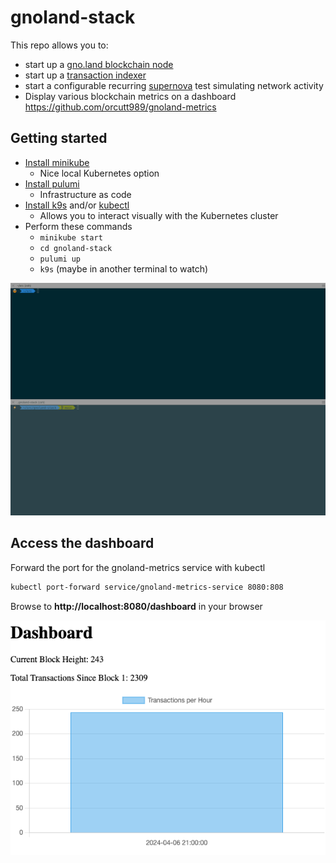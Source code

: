 # gnoland-stack

This repo allows you to:
* start up a [gno.land blockchain node](https://github.com/gnolang/gno)
* start up a [transaction indexer](https://github.com/gnolang/tx-indexer)
* start a configurable recurring [supernova](https://github.com/gnolang/supernova) test simulating network activity
* Display various blockchain metrics on a dashboard https://github.com/orcutt989/gnoland-metrics

## Getting started
* [Install minikube](https://minikube.sigs.k8s.io/docs/start/#:~:text=1,Installation)
  * Nice local Kubernetes option
* [Install pulumi](https://www.pulumi.com/docs/install/)
  * Infrastructure as code
* [Install k9s](https://k9scli.io/topics/install/) and/or [kubectl](https://kubernetes.io/docs/tasks/tools/)
  * Allows you to interact visually with the Kubernetes cluster
* Perform these commands
  * `minikube start`
  * `cd gnoland-stack`
  * `pulumi up`
  * `k9s` (maybe in another terminal to watch)
  
![terminal](image.gif)

## Access the dashboard

Forward the port for the gnoland-metrics service with kubectl

```bash
kubectl port-forward service/gnoland-metrics-service 8080:808
```

Browse to **http://localhost:8080/dashboard** in your browser

![alt text](image.png)